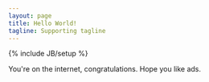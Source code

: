 ```yaml
---
layout: page
title: Hello World!
tagline: Supporting tagline
---
```

{% include JB/setup %}

You're on the internet, congratulations. Hope you like ads.


